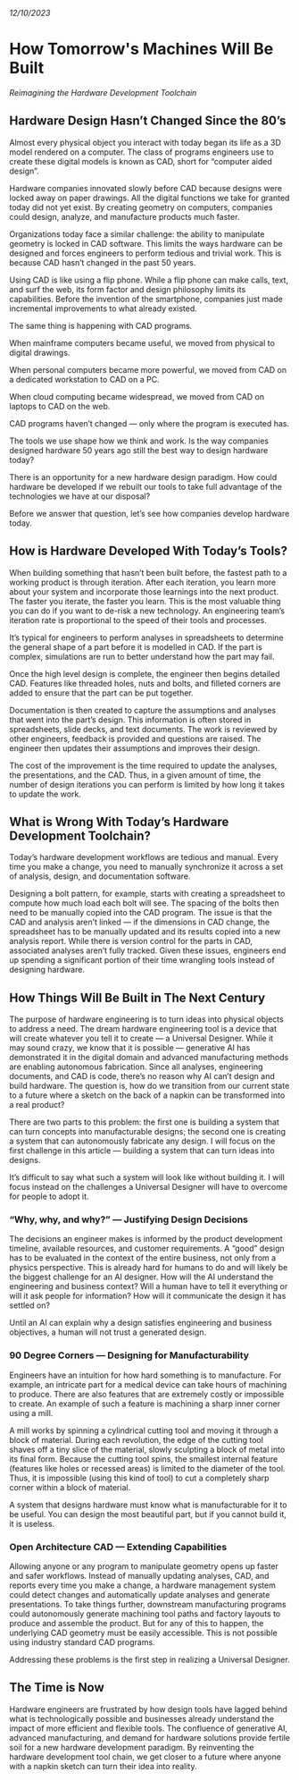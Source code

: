 
*12/10/2023*
# How Tomorrow's Machines Will Be Built
*Reimagining the Hardware Development Toolchain*

## Hardware Design Hasn’t Changed Since the 80’s
Almost every physical object you interact with today began its life as a 3D model rendered on a computer. The class of programs engineers use to create these digital models is known as CAD, short for “computer aided design”.

Hardware companies innovated slowly before CAD because designs were locked away on paper drawings. All the digital functions we take for granted today did not yet exist. By creating geometry on computers, companies could design, analyze, and manufacture products much faster.

Organizations today face a similar challenge: the ability to manipulate geometry is locked in CAD software. This limits the ways hardware can be designed and forces engineers to perform tedious and trivial work. This is because CAD hasn’t changed in the past 50 years.

Using CAD is like using a flip phone. While a flip phone can make calls, text, and surf the web, its form factor and design philosophy limits its capabilities. Before the invention of the smartphone, companies just made incremental improvements to what already existed.

The same thing is happening with CAD programs.

When mainframe computers became useful, we moved from physical to digital drawings.

When personal computers became more powerful, we moved from CAD on a dedicated workstation to CAD on a PC.

When cloud computing became widespread, we moved from CAD on laptops to CAD on the web.

CAD programs haven’t changed — only where the program is executed has.

The tools we use shape how we think and work. Is the way companies designed hardware 50 years ago still the best way to design hardware today?

There is an opportunity for a new hardware design paradigm. How could hardware be developed if we rebuilt our tools to take full advantage of the technologies we have at our disposal?

Before we answer that question, let’s see how companies develop hardware today.

## How is Hardware Developed With Today’s Tools?
When building something that hasn’t been built before, the fastest path to a working product is through iteration. After each iteration, you learn more about your system and incorporate those learnings into the next product. The faster you iterate, the faster you learn. This is the most valuable thing you can do if you want to de-risk a new technology. An engineering team’s iteration rate is proportional to the speed of their tools and processes.

It’s typical for engineers to perform analyses in spreadsheets to determine the general shape of a part before it is modelled in CAD. If the part is complex, simulations are run to better understand how the part may fail.

Once the high level design is complete, the engineer then begins detailed CAD. Features like threaded holes, nuts and bolts, and filleted corners are added to ensure that the part can be put together.

Documentation is then created to capture the assumptions and analyses that went into the part’s design. This information is often stored in spreadsheets, slide decks, and text documents. The work is reviewed by other engineers, feedback is provided and questions are raised. The engineer then updates their assumptions and improves their design.

The cost of the improvement is the time required to update the analyses, the presentations, and the CAD. Thus, in a given amount of time, the number of design iterations you can perform is limited by how long it takes to update the work.

## What is Wrong With Today’s Hardware Development Toolchain?
Today’s hardware development workflows are tedious and manual. Every time you make a change, you need to manually synchronize it across a set of analysis, design, and documentation software.

Designing a bolt pattern, for example, starts with creating a spreadsheet to compute how much load each bolt will see. The spacing of the bolts then need to be manually copied into the CAD program. The issue is that the CAD and analysis aren’t linked — if the dimensions in CAD change, the spreadsheet has to be manually updated and its results copied into a new analysis report. While there is version control for the parts in CAD, associated analyses aren’t fully tracked. Given these issues, engineers end up spending a significant portion of their time wrangling tools instead of designing hardware.


## How Things Will Be Built in The Next Century
The purpose of hardware engineering is to turn ideas into physical objects to address a need. The dream hardware engineering tool is a device that will create whatever you tell it to create — a Universal Designer. While it may sound crazy, we know that it is possible — generative AI has demonstrated it in the digital domain and advanced manufacturing methods are enabling autonomous fabrication. Since all analyses, engineering documents, and CAD is code, there’s no reason why AI can’t design and build hardware. The question is, how do we transition from our current state to a future where a sketch on the back of a napkin can be transformed into a real product?

There are two parts to this problem: the first one is building a system that can turn concepts into manufacturable designs; the second one is creating a system that can autonomously fabricate any design. I will focus on the first challenge in this article — building a system that can turn ideas into designs.

It’s difficult to say what such a system will look like without building it. I will focus instead on the challenges a Universal Designer will have to overcome for people to adopt it.

### “Why, why, and why?” — Justifying Design Decisions
The decisions an engineer makes is informed by the product development timeline, available resources, and customer requirements. A “good” design has to be evaluated in the context of the entire business, not only from a physics perspective. This is already hard for humans to do and will likely be the biggest challenge for an AI designer. How will the AI understand the engineering and business context? Will a human have to tell it everything or will it ask people for information? How will it communicate the design it has settled on?

Until an AI can explain why a design satisfies engineering and business objectives, a human will not trust a generated design.

### 90 Degree Corners — Designing for Manufacturability
Engineers have an intuition for how hard something is to manufacture. For example, an intricate part for a medical device can take hours of machining to produce. There are also features that are extremely costly or impossible to create. An example of such a feature is machining a sharp inner corner using a mill.

A mill works by spinning a cylindrical cutting tool and moving it through a block of material. During each revolution, the edge of the cutting tool shaves off a tiny slice of the material, slowly sculpting a block of metal into its final form. Because the cutting tool spins, the smallest internal feature (features like holes or recessed areas) is limited to the diameter of the tool. Thus, it is impossible (using this kind of tool) to cut a completely sharp corner within a block of material.

A system that designs hardware must know what is manufacturable for it to be useful. You can design the most beautiful part, but if you cannot build it, it is useless.

### Open Architecture CAD — Extending Capabilities
Allowing anyone or any program to manipulate geometry opens up faster and safer workflows. Instead of manually updating analyses, CAD, and reports every time you make a change, a hardware management system could detect changes and automatically update analyses and generate presentations. To take things further, downstream manufacturing programs could autonomously generate machining tool paths and factory layouts to produce and assemble the product. But for any of this to happen, the underlying CAD geometry must be easily accessible. This is not possible using industry standard CAD programs.

Addressing these problems is the first step in realizing a Universal Designer.

## The Time is Now
Hardware engineers are frustrated by how design tools have lagged behind what is technologically possible and businesses already understand the impact of more efficient and flexible tools. The confluence of generative AI, advanced manufacturing, and demand for hardware solutions provide fertile soil for a new hardware development paradigm. By reinventing the hardware development tool chain, we get closer to a future where anyone with a napkin sketch can turn their idea into reality.